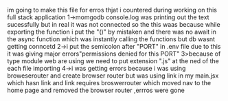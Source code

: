 im going to make this file for erros thjat i countered during working on this full stack application
1->momgodb console.log  was printing out the text sucessfully but in real it was not connected so the this waas because while exporting the function i put the "()" by mistaken and there was no await in the async
function which was instantly calling the functions but db wasnt getting conncetd
2->i put the semicolon after "PORT" in .env file due to this it was giving major errors"permissions denied for this PORT"
3>because of type module web are using we need to put extension ".js" at the ned of the each file importing
4->i was getting errors because i was using broweserouter and create browser router 
but was using link in my main.jsx which hasn link and link requires broswerrouter which moved nav to the home page and removed the browser router ,errros were gone